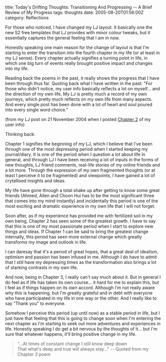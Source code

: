 title: Today's Drifting Thoughts: Transitioning And Progressing -- A Brief Review of My Progress
tags: thoughts
date: 2005-08-20T01:56:00Z
category: Reflections

For those who noticed, I have changed my LJ layout. It basically one the new S2 free templates that LJ provides with minor colour tweaks, but it essentially captures the general feeling that I am in now.

Honestly speaking one main reason for the change of layout is that I'm starting to enter the transition into the fourth chapter in my life (or at least in my LJ sense). Every chapter actually signifies a turning point in life, in which one big turn of events really brought positive impact and changes into my life.

Reading back the poems in the past, it really shows the progress that I have been through thus far. Quoting back what I have written in the past:
"For those who didn't notice, my user info basically reflects a lot on myself… and the direction of my own life. My LJ is pretty much a record of my own journeys, which pretty much reflects on my own life from many aspects. And every single post has been done with a lot of heart and soul poured into every single word choice."

(from my LJ post on 21 November 2004 when I posted [Chapter 2]({filename}/blog/2004/poem-my-user-info-poem-change.md) of my user info)

Thinking back:

Chapter 1 signifies the beginning of my LJ, which I believe that I've been through one of the most depressing period when I started keeping my journal/diary. It is one of the period when I question a lot about life in general, and through LJ I have been receiving a lot of inputs in the forms of new thoughts, LJ friend comments, real-life stories of my online friends and a lot more. Through the expression of my own fragmented thoughts (or at least I perceive it to be fragmented) and viewpoints, I have gained a lot of crytallised insights and ideas.

My life have gone through a total shake up after getting to know some great friends (Ahmed, Allen and Choon Hui has to be the most significant three that comes into my mind instantly) and incidentally this period is one of the most exciting and dramatic experience in my own life that I will not forget.

Soon after, as if my experience has provided me with fertilized soil in my own being, Chapter 2 has seen some of the greatest growth. I have to say that this is one of my most passionate period when I start to explore new things and ideas. If Chapter 1 can be said to bring the greatest change internally, this period has seen more external change which greatly transforms my image and outlook in life.

I can daresay that it's a period of great hopes, that a great deal of idealism, optimism and passion has been infused in me. Although I do have to admit that I still have my depressing times as the transformation also brings a lot of starking contrasts in my own life.

And now, being in Chapter 3, I really can't say much about it. But in general I do feel as if life has taken its own course… it hard for me to explain this, but I feel as if things happen on its own accord. Although I'm not really aware why this is happening, but I'm greatly grateful and in debt with everyone who have participated in my life in one way or the other. And I really like to say "Thank you" to everyone.

Somehow I perceive this period (up until now) as a stable period in life, but I just have that feeling that this is going to change soon when I'm entering the next chapter as I'm starting to seek out more adventures and experiences in life. Honestly speaking I do get a bit nervous by the thoughts of it… but I'm sure that whatever happens, it'll bring positive change in my life.


> "…At times of constant change 
> I still know deep down  
> That what's deep and true will always stay…"
> -- Quoted from my Chapter 3 poem
